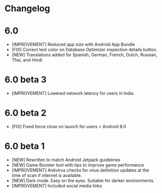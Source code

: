 # Changelog

# 6.0

- [IMPROVEMENT] Reduced app size with Android App Bundle
- [FIX] Correct text color on Database Optimizer inspection details button.
- [NEW] Translations added for Spanish, German, French, Dutch, Russian, Thai, and Hindi

# 6.0 beta 3

- [IMPROVEMENT] Lowered network latency for users in India

# 6.0 beta 2

- [FIX] Fixed force close on launch for users < Android 8.0

# 6.0 beta 1

- [NEW] Rewritten to match Android Jetpack guidelines
- [NEW] Game Booster tool with tips to improve game performance
- [IMPROVEMENT] Antivirus checks for virus definition updates at the time of scan if internet is available.
- [NEW] Dark mode. Easy on the eyes. Suitable for darker environments.
- [IMPROVEMENT] Included social media links